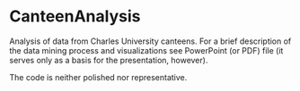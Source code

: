 # CanteenAnalysis
 
Analysis of data from Charles University canteens. For a brief description of the data mining process and visualizations see PowerPoint (or PDF) file (it serves only as a basis for the presentation, however).

The code is neither polished nor representative.
